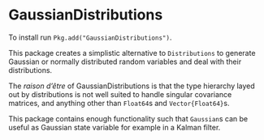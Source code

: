 # GaussianDistributions

To install run `Pkg.add("GaussianDistributions")`.

This package creates a simplistic alternative to `Distributions` to generate Gaussian or normally distributed random variables and deal with their distributions. 

The *raison d’être* of GaussianDistributions is that the type hierarchy layed out by distributions is not well suited to handle singular covariance matrices, and anything other than `Float64`s and `Vector{Float64}`s.

This package contains enough functionality such that `Gaussian`s can be useful as Gaussian state variable for example in a Kalman
filter.
